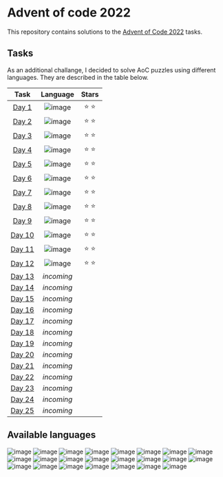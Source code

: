 # Advent of code 2022

This repository contains solutions to the [Advent of Code 2022](https://adventofcode.com/2022) tasks.

## Tasks
As an additional challange, I decided to solve AoC puzzles using different languages. They are described in the table below.

Task | Language | Stars
:---: | :---: | :---:
[Day 1](https://adventofcode.com/2022/day/1) | ![image](https://img.shields.io/badge/Python-FFD43B?style=for-the-badge&logo=python&logoColor=blue) | ⭐ ⭐
[Day 2](https://adventofcode.com/2022/day/2) | ![image](https://img.shields.io/badge/Haskell-5D4F85?style=for-the-badge&logo=haskell&logoColor=white) | ⭐ ⭐
[Day 3](https://adventofcode.com/2022/day/3) | ![image](https://img.shields.io/badge/Rust-black?style=for-the-badge&logo=rust&logoColor=#E57324) | ⭐ ⭐
[Day 4](https://adventofcode.com/2022/day/4) | ![image](https://img.shields.io/badge/Lua-2C2D72?style=for-the-badge&logo=lua&logoColor=white) | ⭐ ⭐
[Day 5](https://adventofcode.com/2022/day/5) | ![image](https://img.shields.io/badge/Icon-62b7fa?style=for-the-badge&logo=unknown&logoColor=F7DF1E) | ⭐ ⭐
[Day 6](https://adventofcode.com/2022/day/6) | ![image](https://img.shields.io/badge/Erlang-A90533?style=for-the-badge&logo=erlang&logoColor=white) | ⭐ ⭐
[Day 7](https://adventofcode.com/2022/day/7) | ![image](https://img.shields.io/badge/C-00599C?style=for-the-badge&logo=c&logoColor=white) | ⭐ ⭐
[Day 8](https://adventofcode.com/2022/day/8) | ![image](https://img.shields.io/badge/Ada-001ec8?style=for-the-badge&logo=Ada&logoColor=white) | ⭐ ⭐
[Day 9](https://adventofcode.com/2022/day/9) | ![image](https://img.shields.io/badge/Clojure-5881D8?style=for-the-badge&logo=clojure&logoColor=white) | ⭐ ⭐
[Day 10](https://adventofcode.com/2022/day/10) | ![image](https://img.shields.io/badge/D-CC342D?style=for-the-badge&logo=d&logoColor=white) | ⭐ ⭐
[Day 11](https://adventofcode.com/2022/day/11) | ![image](https://img.shields.io/badge/OCaml-ee760a?style=for-the-badge&logo=ocaml&logoColor=white) | ⭐ ⭐
[Day 12](https://adventofcode.com/2022/day/12) | ![image](https://img.shields.io/badge/Dart-0175C2?style=for-the-badge&logo=dart&logoColor=white) | ⭐ ⭐
[Day 13](https://adventofcode.com/2022/day/13) | *incoming* |
[Day 14](https://adventofcode.com/2022/day/14) | *incoming* |
[Day 15](https://adventofcode.com/2022/day/15) | *incoming* |
[Day 16](https://adventofcode.com/2022/day/16) | *incoming* |
[Day 17](https://adventofcode.com/2022/day/17) | *incoming* |
[Day 18](https://adventofcode.com/2022/day/18) | *incoming* |
[Day 19](https://adventofcode.com/2022/day/19) | *incoming* |
[Day 20](https://adventofcode.com/2022/day/20) | *incoming* |
[Day 21](https://adventofcode.com/2022/day/21) | *incoming* |
[Day 22](https://adventofcode.com/2022/day/22) | *incoming* |
[Day 23](https://adventofcode.com/2022/day/23) | *incoming* |
[Day 24](https://adventofcode.com/2022/day/24) | *incoming* |
[Day 25](https://adventofcode.com/2022/day/25) | *incoming* |

## Available languages
![image](https://img.shields.io/badge/Bash-4EAA25?style=for-the-badge&logo=GNU%20Bash&logoColor=white)
![image](https://img.shields.io/badge/Prolog-white?style=for-the-badge)
![image](https://img.shields.io/badge/C%2B%2B-00599C?style=for-the-badge&logo=c%2B%2B&logoColor=white)
![image](https://img.shields.io/badge/C%23-239120?style=for-the-badge&logo=c-sharp&logoColor=white)
![image](https://img.shields.io/badge/Carbon-black?style=for-the-badge&logo=carbon&logoColor=white)
![image](https://img.shields.io/badge/Elixir-4B275F?style=for-the-badge&logo=elixir&logoColor=white)
![image](https://img.shields.io/badge/Fortran-734f96?style=for-the-badge&logo=fortran&logoColor=white)
![image](https://img.shields.io/badge/Go-00ADD8?style=for-the-badge&logo=go&logoColor=white)
![image](https://img.shields.io/badge/Java-f57b00?style=for-the-badge&logo=java&logoColor=F7DF1E)
![image](https://img.shields.io/badge/JavaScript-323330?style=for-the-badge&logo=javascript&logoColor=F7DF1E)
![image](https://img.shields.io/badge/Julia-9558B2?style=for-the-badge&logo=julia&logoColor=white)
![image](https://img.shields.io/badge/Kotlin-0095D5?&style=for-the-badge&logo=kotlin&logoColor=white)
![image](https://img.shields.io/badge/Nim-171921?style=for-the-badge&logo=Nim&logoColor=f3d400)
![image](https://img.shields.io/badge/Lisp-black?style=for-the-badge&logo=lisp&logoColor=f3d400)
![image](https://img.shields.io/badge/Octave-ff7f2a?style=for-the-badge&logo=octave&logoColor=white)
![image](https://img.shields.io/badge/Pascal-3547c2?style=for-the-badge&logo=pascal&logoColor=white)
![image](https://img.shields.io/badge/Perl-39457E?style=for-the-badge&logo=perl&logoColor=white)
![image](https://img.shields.io/badge/PHP-777BB4?style=for-the-badge&logo=php&logoColor=white)
![image](https://img.shields.io/badge/R-276DC3?style=for-the-badge&logo=r&logoColor=white)
![image](https://img.shields.io/badge/Ruby-CC342D?style=for-the-badge&logo=ruby&logoColor=white)
![image](https://img.shields.io/badge/Scala-DC322F?style=for-the-badge&logo=scala&logoColor=white)
![image](https://img.shields.io/badge/SQL-336791?style=for-the-badge&logo=postgresql&logoColor=white)
![image](https://img.shields.io/badge/zig-F7A41D?style=for-the-badge&logo=zig&logoColor=white)